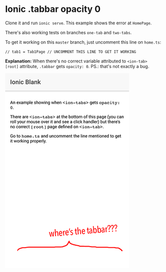 # Ionic .tabbar opacity 0

Clone it and run `ionic serve`. This example shows the error at `HomePage`.

There's also working tests on branches `one-tab` and `two-tabs`.

To get it working on this `master` branch, just uncomment this line on `home.ts`:

    // tab1 = Tab1Page // UNCOMMENT THIS LINE TO GET IT WORKING

**Explanation:** When there's no correct variable attributed to `<ion-tab>` `[root]` attribute, `.tabbar` gets `opacity: 0`. PS.: that's not exactly a bug.

<img alt="Screenshot" height="628" src="./screenshot.png" width="400">
